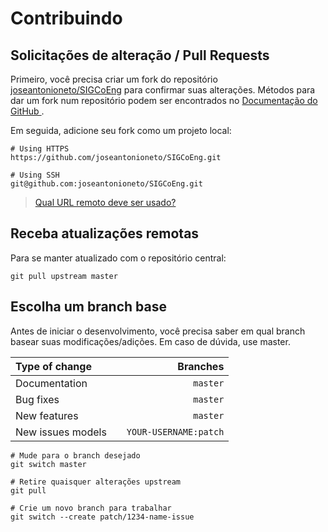 # Contribuindo

## Solicitações de alteração / Pull Requests

Primeiro, você precisa criar um fork do repositório [joseantonioneto/SIGCoEng](https://github.com/joseantonioneto/SIGCoEng) para confirmar suas alterações. Métodos para dar um fork num repositório podem ser encontrados no [Documentação do GitHub ](https://docs.github.com/en/get-started/quickstart/fork-a-repo).

Em seguida, adicione seu fork como um projeto local:

```
# Using HTTPS
https://github.com/joseantonioneto/SIGCoEng.git

# Using SSH
git@github.com:joseantonioneto/SIGCoEng.git
```

> [Qual URL remoto deve ser usado?](https://docs.github.com/en/get-started/getting-started-with-git/about-remote-repositories)

## Receba atualizações remotas

Para se manter atualizado com o repositório central:

```
git pull upstream master
```

## Escolha um branch base

Antes de iniciar o desenvolvimento, você precisa saber em qual branch basear suas modificações/adições. Em caso de dúvida, use master.

| Type of change    |      |              Branches |
| :---------------- | :--: | --------------------: |
| Documentation     |      |              `master` |
| Bug fixes         |      |              `master` |
| New features      |      |              `master` |
| New issues models |      | `YOUR-USERNAME:patch` |

```
# Mude para o branch desejado
git switch master

# Retire quaisquer alterações upstream
git pull

# Crie um novo branch para trabalhar
git switch --create patch/1234-name-issue
```
